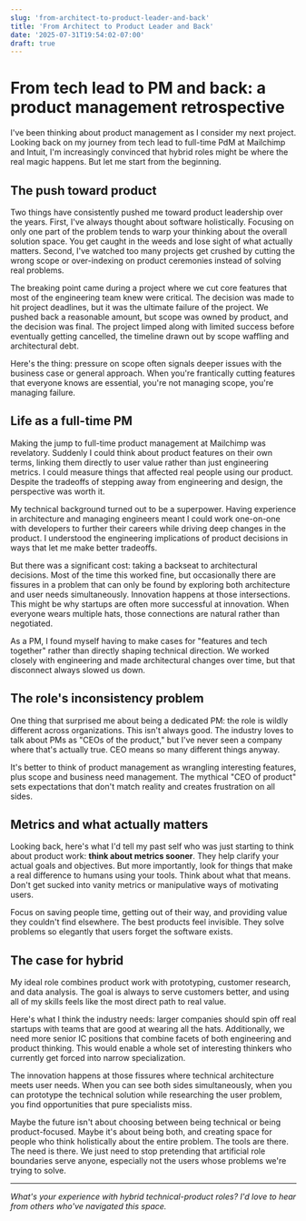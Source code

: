 ```yaml
---
slug: 'from-architect-to-product-leader-and-back'
title: 'From Architect to Product Leader and Back'
date: '2025-07-31T19:54:02-07:00'
draft: true
---
```


# From tech lead to PM and back: a product management retrospective

I've been thinking about product management as I consider my next project. Looking back on my journey from tech lead to full-time PdM at Mailchimp and Intuit, I'm increasingly convinced that hybrid roles might be where the real magic happens. But let me start from the beginning.

## The push toward product

Two things have consistently pushed me toward product leadership over the years. First, I've always thought about software holistically. Focusing on only one part of the problem tends to warp your thinking about the overall solution space. You get caught in the weeds and lose sight of what actually matters. Second, I've watched too many projects get crushed by cutting the wrong scope or over-indexing on product ceremonies instead of solving real problems.

The breaking point came during a project where we cut core features that most of the engineering team knew were critical. The decision was made to hit project deadlines, but it was the ultimate failure of the project. We pushed back a reasonable amount, but scope was owned by product, and the decision was final. The project limped along with limited success before eventually getting cancelled, the timeline drawn out by scope waffling and architectural debt.

Here's the thing: pressure on scope often signals deeper issues with the business case or general approach. When you're frantically cutting features that everyone knows are essential, you're not managing scope, you're managing failure.

## Life as a full-time PM

Making the jump to full-time product management at Mailchimp was revelatory. Suddenly I could think about product features on their own terms, linking them directly to user value rather than just engineering metrics. I could measure things that affected real people using our product. Despite the tradeoffs of stepping away from engineering and design, the perspective was worth it.

My technical background turned out to be a superpower. Having experience in architecture and managing engineers meant I could work one-on-one with developers to further their careers while driving deep changes in the product. I understood the engineering implications of product decisions in ways that let me make better tradeoffs.

But there was a significant cost: taking a backseat to architectural decisions. Most of the time this worked fine, but occasionally there are fissures in a problem that can only be found by exploring both architecture and user needs simultaneously. Innovation happens at those intersections. This might be why startups are often more successful at innovation. When everyone wears multiple hats, those connections are natural rather than negotiated.

As a PM, I found myself having to make cases for "features and tech together" rather than directly shaping technical direction. We worked closely with engineering and made architectural changes over time, but that disconnect always slowed us down.

## The role's inconsistency problem

One thing that surprised me about being a dedicated PM: the role is wildly different across organizations. This isn't always good. The industry loves to talk about PMs as "CEOs of the product," but I've never seen a company where that's actually true. CEO means so many different things anyway.

It's better to think of product management as wrangling interesting features, plus scope and business need management. The mythical "CEO of product" sets expectations that don't match reality and creates frustration on all sides.

## Metrics and what actually matters

Looking back, here's what I'd tell my past self who was just starting to think about product work: **think about metrics sooner**. They help clarify your actual goals and objectives. But more importantly, look for things that make a real difference to humans using your tools. Think about what that means. Don't get sucked into vanity metrics or manipulative ways of motivating users.

Focus on saving people time, getting out of their way, and providing value they couldn't find elsewhere. The best products feel invisible. They solve problems so elegantly that users forget the software exists.

## The case for hybrid

My ideal role combines product work with prototyping, customer research, and data analysis. The goal is always to serve customers better, and using all of my skills feels like the most direct path to real value.

Here's what I think the industry needs: larger companies should spin off real startups with teams that are good at wearing all the hats. Additionally, we need more senior IC positions that combine facets of both engineering and product thinking. This would enable a whole set of interesting thinkers who currently get forced into narrow specialization.

The innovation happens at those fissures where technical architecture meets user needs. When you can see both sides simultaneously, when you can prototype the technical solution while researching the user problem, you find opportunities that pure specialists miss.

Maybe the future isn't about choosing between being technical or being product-focused. Maybe it's about being both, and creating space for people who think holistically about the entire problem. The tools are there. The need is there. We just need to stop pretending that artificial role boundaries serve anyone, especially not the users whose problems we're trying to solve.

---

*What's your experience with hybrid technical-product roles? I'd love to hear from others who've navigated this space.*
